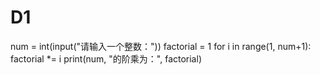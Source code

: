 # D1
num = int(input("请输入一个整数："))
factorial = 1
for i in range(1, num+1):
    factorial *= i
print(num, "的阶乘为：", factorial)
